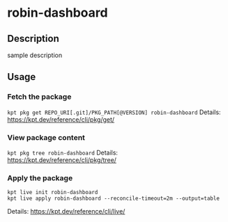 # robin-dashboard

## Description
sample description

## Usage

### Fetch the package
`kpt pkg get REPO_URI[.git]/PKG_PATH[@VERSION] robin-dashboard`
Details: https://kpt.dev/reference/cli/pkg/get/

### View package content
`kpt pkg tree robin-dashboard`
Details: https://kpt.dev/reference/cli/pkg/tree/

### Apply the package
```
kpt live init robin-dashboard
kpt live apply robin-dashboard --reconcile-timeout=2m --output=table
```
Details: https://kpt.dev/reference/cli/live/
